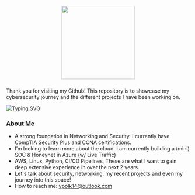 

<div align="center">   
 <img height="200" src="https://gitlab.com/iruldanet/iruldanet/-/raw/main/img/gitlab-readme-banner-headerv4.gif" />
</div>

###









###
Thank you for visiting my Github! This repository is to showcase my cybersecurity journey and the different projects I have been working on. 

  <img src="https://readme-typing-svg.herokuapp.com?font=Fira+Code&weight=500&size=25&pause=1000&color=0FC937&center=true&width=435&lines=Welcome+to+my+World" alt="Typing SVG" />
</div>


###

<h3 align="left"> About Me</h3>

-  A strong foundation in Networking and Security. I currently have CompTIA Security Plus and CCNA certifications.
-  I’m looking to learn more about the cloud. I am currently building a (mini) SOC & Honeynet in Azure (w/ Live Traffic)
 - AWS, Linux, Python, CI/CD Pipelines, These are what I want to gain deep extensive experience in over the next 2 years. 
-  Let's talk about security, networking, my recent projects and even my journey into this space!
-  How to reach me: vpolk14@outlook.com


